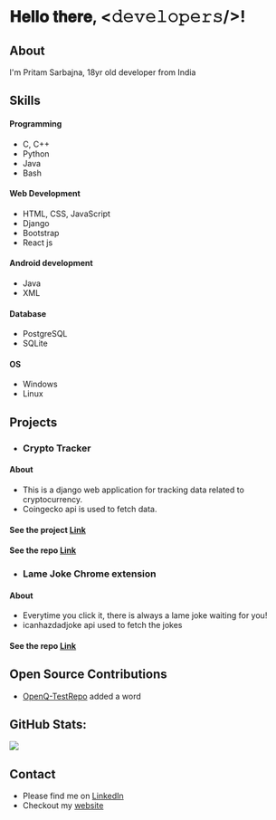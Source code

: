 # 𝐇𝐞𝐥𝐥𝐨 𝐭𝐡𝐞𝐫𝐞, <𝚍𝚎𝚟𝚎𝚕𝚘𝚙𝚎𝚛𝚜/>!

## About
I'm Pritam Sarbajna, 18yr old developer from India

## Skills

#### Programming
- C, C++
- Python
- Java
- Bash


#### Web Development
- HTML, CSS, JavaScript
- Django
- Bootstrap
- React js

#### Android development
- Java
- XML

#### Database
- PostgreSQL
- SQLite

#### OS
- Windows
- Linux

## Projects

- ### Crypto Tracker

#### About
- This is a django web application for tracking data related to cryptocurrency.
-  Coingecko api is used to fetch data.

#### See the project [Link](https://crypto-api-django.herokuapp.com/)
#### See the repo [Link](https://github.com/PritamSarbajna/crypto-tracker-website)

- ### Lame Joke Chrome extension

#### About
- Everytime you click it, there is always a lame joke waiting for you!
- icanhazdadjoke api used to fetch the jokes

#### See the repo [Link](https://github.com/PritamSarbajna/lame-jokes-chrome-extension)

## Open Source Contributions

- [OpenQ-TestRepo](https://github.com/OpenQDev/OpenQ-TestRepo/pull/354#issue-1268472423)
  added a word
  
## GitHub Stats:
<img src="https://github-readme-stats.vercel.app/api?username=PritamSarbajna&&show_icons=true&title_color=ffffff&icon_color=bb2acf&text_color=daf7dc&bg_color=151515">

## Contact
- Please find me on [LinkedIn](https://www.linkedin.com/in/pritam-sarbajna-74945821b/)
- Checkout my [website](https://pritam-sarbajna.netlify.app/)
